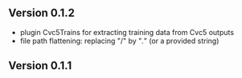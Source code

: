 ## Version 0.1.2

* plugin Cvc5Trains for extracting training data from Cvc5 outputs
* file path flattening: replacing "/" by "_._" (or a provided string)

## Version 0.1.1
